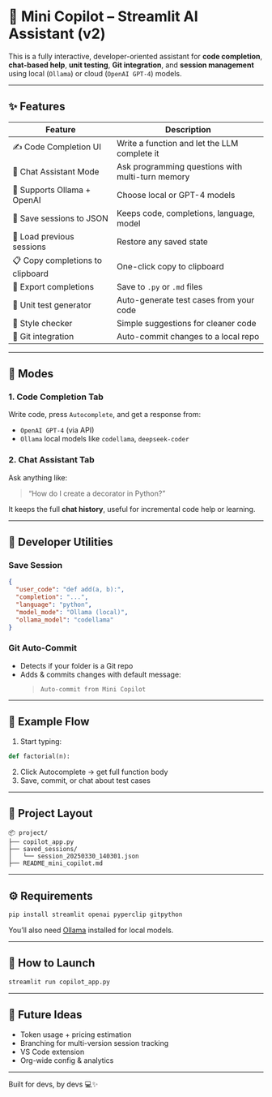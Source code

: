 # 🧠 Mini Copilot – Streamlit AI Assistant (v2)

This is a fully interactive, developer-oriented assistant for **code completion**, **chat-based help**, **unit testing**, **Git integration**, and **session management** using local (`Ollama`) or cloud (`OpenAI GPT-4`) models.

---

## ✨ Features

| Feature                          | Description |
|----------------------------------|-------------|
| ✍️ Code Completion UI           | Write a function and let the LLM complete it |
| 💬 Chat Assistant Mode           | Ask programming questions with multi-turn memory |
| 🧠 Supports Ollama + OpenAI      | Choose local or GPT-4 models |
| 💾 Save sessions to JSON         | Keeps code, completions, language, model |
| 📂 Load previous sessions        | Restore any saved state |
| 📋 Copy completions to clipboard | One-click copy to clipboard |
| 📁 Export completions            | Save to `.py` or `.md` files |
| 🧪 Unit test generator           | Auto-generate test cases from your code |
| 🧱 Style checker                 | Simple suggestions for cleaner code |
| 🔁 Git integration               | Auto-commit changes to a local repo |

---

## 🧠 Modes

### 1. Code Completion Tab
Write code, press `Autocomplete`, and get a response from:
- `OpenAI GPT-4` (via API)
- `Ollama` local models like `codellama`, `deepseek-coder`

### 2. Chat Assistant Tab
Ask anything like:
> “How do I create a decorator in Python?”

It keeps the full **chat history**, useful for incremental code help or learning.

---

## 🧰 Developer Utilities

### Save Session
```json
{
  "user_code": "def add(a, b):",
  "completion": "...",
  "language": "python",
  "model_mode": "Ollama (local)",
  "ollama_model": "codellama"
}
```

### Git Auto-Commit
- Detects if your folder is a Git repo
- Adds & commits changes with default message:
  > `Auto-commit from Mini Copilot`

---

## 🧪 Example Flow

1. Start typing:
```python
def factorial(n):
```

2. Click Autocomplete → get full function body
3. Save, commit, or chat about test cases

---

## 🧱 Project Layout

```
📦 project/
├── copilot_app.py
├── saved_sessions/
│   └── session_20250330_140301.json
├── README_mini_copilot.md
```

---

## ⚙️ Requirements

```bash
pip install streamlit openai pyperclip gitpython
```

You’ll also need [Ollama](https://ollama.com/) installed for local models.

---

## 🏁 How to Launch

```bash
streamlit run copilot_app.py
```

---

## 🔮 Future Ideas

- Token usage + pricing estimation
- Branching for multi-version session tracking
- VS Code extension
- Org-wide config & analytics

---

Built for devs, by devs 💻✨